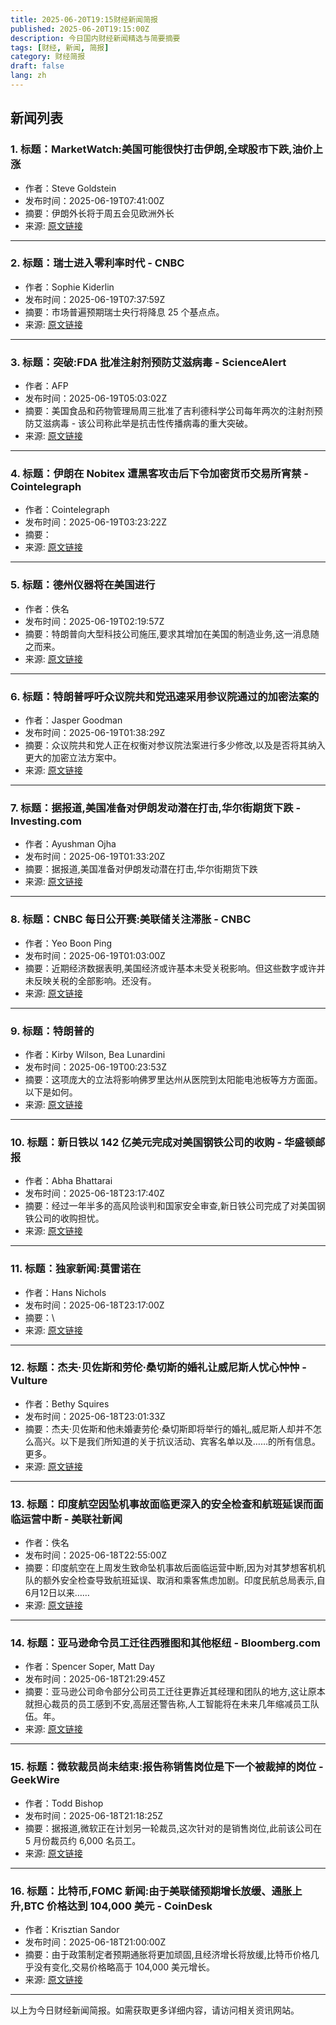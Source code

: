 ```yaml
---
title: 2025-06-20T19:15财经新闻简报
published: 2025-06-20T19:15:00Z
description: 今日国内财经新闻精选与简要摘要
tags: [财经, 新闻, 简报]
category: 财经简报
draft: false
lang: zh
---
```


## 新闻列表

### 1. 标题：MarketWatch:美国可能很快打击伊朗,全球股市下跌,油价上涨
- 作者：Steve Goldstein
- 发布时间：2025-06-19T07:41:00Z
- 摘要：伊朗外长将于周五会见欧洲外长
- 来源: [原文链接](https://www.marketwatch.com/story/global-stocks-fall-oil-futures-rise-on-a-report-us-may-soon-strike-iran-234f474e)

---

### 2. 标题：瑞士进入零利率时代 - CNBC
- 作者：Sophie Kiderlin
- 发布时间：2025-06-19T07:37:59Z
- 摘要：市场普遍预期瑞士央行将降息 25 个基点点。
- 来源: [原文链接](https://www.cnbc.com/2025/06/19/switzerland-returns-to-era-of-zero-interest-rates.html)

---

### 3. 标题：突破:FDA 批准注射剂预防艾滋病毒 - ScienceAlert
- 作者：AFP
- 发布时间：2025-06-19T05:03:02Z
- 摘要：美国食品和药物管理局周三批准了吉利德科学公司每年两次的注射剂预防艾滋病毒 - 该公司称此举是抗击性传播病毒的重大突破。
- 来源: [原文链接](https://www.sciencealert.com/breakthrough-fda-approves-injection-to-prevent-hiv)

---

### 4. 标题：伊朗在 Nobitex 遭黑客攻击后下令加密货币交易所宵禁 - Cointelegraph
- 作者：Cointelegraph
- 发布时间：2025-06-19T03:23:22Z
- 摘要：
- 来源: [原文链接](https://news.google.com/rss/articles/CBMidkFVX3lxTFBtb0d3XzJtZklsNTJfMGVQV2J0SW9ZNFkxaklONC1ydHZBakVfN2RvM1UtWXdrT2hWc0JkdXlrQlpxWHBNanJHU0Faa0t5Rmgxc045dG92b2w2aGhSTUhaVndhVi1CcUg5QXF6QlJKSlY3MjY4TUE?oc=5)

---

### 5. 标题：德州仪器将在美国进行
- 作者：佚名
- 发布时间：2025-06-19T02:19:57Z
- 摘要：特朗普向大型科技公司施压,要求其增加在美国的制造业务,这一消息随之而来。
- 来源: [原文链接](https://www.bbc.com/news/articles/c5yl0877zzmo)

---

### 6. 标题：特朗普呼吁众议院共和党迅速采用参议院通过的加密法案的
- 作者：Jasper Goodman
- 发布时间：2025-06-19T01:38:29Z
- 摘要：众议院共和党人正在权衡对参议院法案进行多少修改,以及是否将其纳入更大的加密立法方案中。
- 来源: [原文链接](https://www.politico.com/live-updates/2025/06/18/congress/trump-calls-on-house-gop-to-quickly-adopt-clean-version-of-senate-passed-crypto-bill-00414161)

---

### 7. 标题：据报道,美国准备对伊朗发动潜在打击,华尔街期货下跌 - Investing.com
- 作者：Ayushman Ojha
- 发布时间：2025-06-19T01:33:20Z
- 摘要：据报道,美国准备对伊朗发动潜在打击,华尔街期货下跌
- 来源: [原文链接](https://www.investing.com/news/stock-market-news/wall-st-futures-fall-after-fed-holds-flags-higher-inflation-ahead-4102414)

---

### 8. 标题：CNBC 每日公开赛:美联储关注滞胀 - CNBC
- 作者：Yeo Boon Ping
- 发布时间：2025-06-19T01:03:00Z
- 摘要：近期经济数据表明,美国经济或许基本未受关税影响。但这些数字或许并未反映关税的全部影响。还没有。
- 来源: [原文链接](https://www.cnbc.com/2025/06/19/cnbc-daily-open-stagflation-on-the-feds-mind.html)

---

### 9. 标题：特朗普的
- 作者：Kirby Wilson, Bea Lunardini
- 发布时间：2025-06-19T00:23:53Z
- 摘要：这项庞大的立法将影响佛罗里达州从医院到太阳能电池板等方方面面。以下是如何。
- 来源: [原文链接](https://www.tampabay.com/news/florida-politics/2025/06/18/trump-big-beautiful-bill-tax-cuts-ai-medicaid-solar-immigration-snap/)

---

### 10. 标题：新日铁以 142 亿美元完成对美国钢铁公司的收购 - 华盛顿邮报
- 作者：Abha Bhattarai
- 发布时间：2025-06-18T23:17:40Z
- 摘要：经过一年半多的高风险谈判和国家安全审查,新日铁公司完成了对美国钢铁公司的收购担忧。
- 来源: [原文链接](https://www.washingtonpost.com/business/2025/06/18/steel-nippon-golden-share-trump/)

---

### 11. 标题：独家新闻:莫雷诺在
- 作者：Hans Nichols
- 发布时间：2025-06-18T23:17:00Z
- 摘要：\
- 来源: [原文链接](https://www.axios.com/2025/06/18/moreno-jerome-powell-federal-reserve-trump)

---

### 12. 标题：杰夫·贝佐斯和劳伦·桑切斯的婚礼让威尼斯人忧心忡忡 - Vulture
- 作者：Bethy Squires
- 发布时间：2025-06-18T23:01:33Z
- 摘要：杰夫·贝佐斯和他未婚妻劳伦·桑切斯即将举行的婚礼,威尼斯人却并不怎么高兴。以下是我们所知道的关于抗议活动、宾客名单以及……的所有信息。更多。
- 来源: [原文链接](http://www.vulture.com/article/jeff-bezos-lauren-sanchez-wedding.html)

---

### 13. 标题：印度航空因坠机事故面临更深入的安全检查和航班延误而面临运营中断 - 美联社新闻
- 作者：佚名
- 发布时间：2025-06-18T22:55:00Z
- 摘要：印度航空在上周发生致命坠机事故后面临运营中断,因为对其梦想客机机队的额外安全检查导致航班延误、取消和乘客焦虑加剧。印度民航总局表示,自6月12日以来……
- 来源: [原文链接](https://apnews.com/article/air-india-crash-ahmedabad-dreamliner-boeing-tata-25102fbb58822ea572b00fa3da048682)

---

### 14. 标题：亚马逊命令员工迁往西雅图和其他枢纽 - Bloomberg.com
- 作者：Spencer Soper, Matt Day
- 发布时间：2025-06-18T21:29:45Z
- 摘要：亚马逊公司命令部分公司员工迁往更靠近其经理和团队的地方,这让原本就担心裁员的员工感到不安,高层还警告称,人工智能将在未来几年缩减员工队伍。年。
- 来源: [原文链接](https://www.bloomberg.com/news/articles/2025-06-18/amazon-orders-employees-to-relocate-to-seattle-and-other-hubs)

---

### 15. 标题：微软裁员尚未结束:报告称销售岗位是下一个被裁掉的岗位 - GeekWire
- 作者：Todd Bishop
- 发布时间：2025-06-18T21:18:25Z
- 摘要：据报道,微软正在计划另一轮裁员,这次针对的是销售岗位,此前该公司在 5 月份裁员约 6,000 名员工。
- 来源: [原文链接](https://www.geekwire.com/2025/microsoft-isnt-done-cutting-jobs-yet-report-says-sales-roles-are-next-on-the-chopping-block/)

---

### 16. 标题：比特币,FOMC 新闻:由于美联储预期增长放缓、通胀上升,BTC 价格达到 104,000 美元 - CoinDesk
- 作者：Krisztian Sandor
- 发布时间：2025-06-18T21:00:00Z
- 摘要：由于政策制定者预期通胀将更加顽固,且经济增长将放缓,比特币价格几乎没有变化,交易价格略高于 104,000 美元增长。
- 来源: [原文链接](https://www.coindesk.com/markets/2025/06/18/fed-leaves-rates-steady-expects-weaker-growth-sticky-inflation)

---


以上为今日财经新闻简报。如需获取更多详细内容，请访问相关资讯网站。